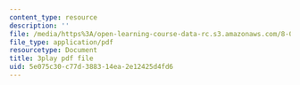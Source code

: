 ```yaml
---
content_type: resource
description: ''
file: /media/https%3A/open-learning-course-data-rc.s3.amazonaws.com/8-04-quantum-physics-i-spring-2013/5e075c30c77d388314ea2e12425d4fd6_Oq4OHT4hhJc.pdf
file_type: application/pdf
resourcetype: Document
title: 3play pdf file
uid: 5e075c30-c77d-3883-14ea-2e12425d4fd6
---
```

